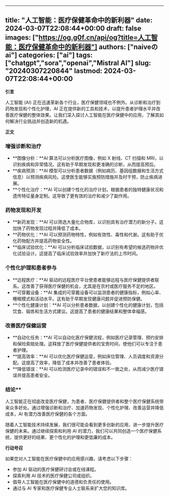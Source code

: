 
---
title: "人工智能：医疗保健革命中的新利器"
date: 2024-03-07T22:08:44+00:00
draft: false
images: ["https://og.g0f.cn/api/og?title=人工智能：医疗保健革命中的新利器"]
authors: ["naiveのai"]
categories: ["ai"]
tags: ["chatgpt","sora","openai","Mistral AI"]
slug: "20240307220844"
lastmod: 2024-03-07T22:08:44+00:00
---
**引言**

人工智能 (AI) 正在迅速革新各个行业，医疗保健领域也不例外。从诊断和治疗到药物发现和个性化护理，AI 正在提供新的工具和技术，以提升患者护理水平并改善医疗保健的整体效果。让我们深入探讨人工智能在医疗保健中的应用，了解其如何解决行业挑战并创造新的机遇。

**正文**

### 增强诊断和治疗

* **图像分析：**AI 算法可以分析医疗图像，例如 X 射线、CT 扫描和 MRI，以识别疾病和异常情况。这有助于早期发现和更准确的诊断，从而提高预后。
* **疾病预测：**AI 模型可以分析患者数据（例如病历、基因组数据和生活方式信息）以预测疾病风险。这使医生能够实施预防措施并及时干预，防止疾病进展。
* **个性化治疗：**AI 可以创建个性化的治疗计划，根据患者的独特健康状况和遗传特征量身定制。这导致了更有效的治疗和减少了副作用。

### 药物发现和开发

* **新药发现：**AI 可以筛选大量化合物库，以识别具有治疗潜力的新分子。这加快了药物发现过程并降低了成本。
* **药物优化：**AI 可以预测药物特性，例如有效性、毒性和代谢。这有助于优化药物配方并提高药物安全性。
* **临床试验优化：**AI 可以分析临床试验数据，以识别有希望的候选药物并优化试验设计。这提高了临床试验效率并加快了新疗法的上市时间。

### 个性化护理和患者参与

* **远程医疗：**AI 驱动的远程医疗平台使患者能够远程与医疗保健提供者联系。这改善了获得医疗保健的机会，尤其是在农村或医疗服务不足的地区。
* **可穿戴设备：**AI 集成的可穿戴设备可以监测患者的健康指标，例如心率、睡眠模式和活动水平。这有助于早期发现健康问题并促进预防保健。
* **个性化健康计划：**AI 可以分析患者数据，以创建个性化的健康计划，包括饮食、锻炼和生活方式建议。这提高了患者的健康结果和整体幸福感。

### 改善医疗保健运营

* **自动化任务：**AI 可以自动化医疗保健流程，例如医疗记录管理、预约安排和保险索赔处理。这释放了医疗保健提供者的宝贵时间，使他们可以专注于患者护理。
* **提高效率：**AI 可以优化医疗保健运营，例如床位管理、人员调度和资源分配。这提高了效率，降低了成本并改善了患者体验。
* **降低错误：**AI 可以检测医疗记录中的错误和不一致之处，从而减少医疗错误并提高患者安全。

### 结论**

人工智能正在彻底改变医疗保健，为患者、医疗保健提供者和整个医疗保健系统带来众多好处。通过增强诊断和治疗、加速药物发现、个性化护理、改善运营并降低成本，AI 有潜力改善医疗保健的各个方面。

随着人工智能技术持续发展，我们很可能会看到更多创新的应用，进一步提升医疗保健的未来。通过继续探索和利用 AI 的潜力，我们可以共同创造一个医疗保健系统，提供更好的结果、更个性化的护理和更低廉的成本。

**行动号召**

如果您对人工智能在医疗保健中的应用感兴趣，请考虑以下步骤：

* 参加 AI 驱动的医疗保健研讨会或在线课程。
* 探索利用 AI 技术的医疗保健公司或组织。
* 倡导人工智能在医疗保健中的道德和负责任的使用。
* 通过与 AI 专家和医疗保健专业人士联系来扩大您的知识库。